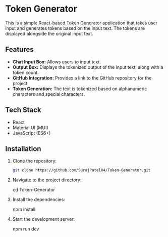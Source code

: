 # Token Generator

This is a simple React-based Token Generator application that takes user input and generates tokens based on the input text. The tokens are displayed alongside the original input text.

## Features

- **Chat Input Box:** Allows users to input text.
- **Output Box:** Displays the tokenized output of the input text, along with a token count.
- **GitHub Integration:** Provides a link to the GitHub repository for the project.
- **Token Generation:** The text is tokenized based on alphanumeric characters and special characters.

## Tech Stack

- React
- Material UI (MUI)
- JavaScript (ES6+)

## Installation

1. Clone the repository:

   ```bash
   git clone https://github.com/SurajPatel04/Token-Generator.git

   ```

2. Navigate to the project directory:

   cd Token-Generator

3. Install the dependencies:

   npm install

4. Start the development server:

   npm run dev
